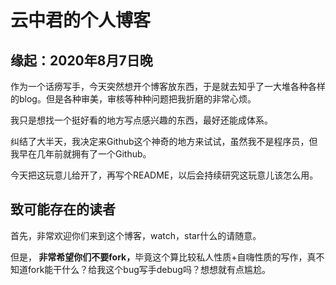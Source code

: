 # 云中君的个人博客
## 缘起：2020年8月7日晚

作为一个话痨写手，今天突然想开个博客放东西，于是就去知乎了一大堆各种各样的blog。但是各种审美，审核等种种问题把我折磨的非常心烦。

我只是想找一个挺好看的地方写点感兴趣的东西，最好还能成体系。

纠结了大半天，我决定来Github这个神奇的地方来试试，虽然我不是程序员，但我早在几年前就拥有了一个Github。

今天把这玩意儿给开了，再写个README，以后会持续研究这玩意儿该怎么用。

## 致可能存在的读者

首先，非常欢迎你们来到这个博客，watch，star什么的请随意。

但是，<strong> 非常希望你们不要fork，</strong>毕竟这个算比较私人性质+自嗨性质的写作，真不知道fork能干什么？给我这个bug写手debug吗？想想就有点尴尬。
